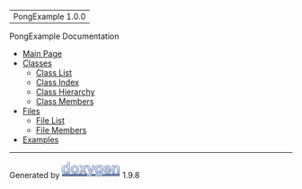 <div id="top">

<div id="titlearea">

<table data-cellspacing="0" data-cellpadding="0">
<colgroup>
<col style="width: 100%" />
</colgroup>
<tbody>
<tr id="projectrow" class="odd">
<td id="projectalign"><div id="projectname">
PongExample<span id="projectnumber"> 1.0.0</span>
</div></td>
</tr>
</tbody>
</table>

</div>

</div>

<div class="header">

<div class="headertitle">

<div class="title">

PongExample Documentation

</div>

</div>

</div>

<div class="contents">

- [Main Page](index.html)
- [Classes](annotated.html)
  - [Class List](annotated.html)
  - [Class Index](classes.html)
  - [Class Hierarchy](hierarchy.html)
  - [Class Members](functions.html)
- [Files](files.html)
  - [File List](files.html)
  - [File Members](globals.html)
- [Examples](examples.html)

</div>

------------------------------------------------------------------------

<span class="small">Generated
by [<img src="doxygen.svg" class="footer" width="104" height="31"
alt="doxygen" />](https://www.doxygen.org/index.html) 1.9.8</span>
